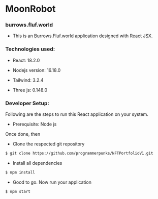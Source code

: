 # MoonRobot

### burrows.fluf.world

- This is an Burrows.Fluf.world application designed with React JSX.

### Technologies used:

- React: 18.2.0

- Nodejs version: 16.18.0

- Tailwind: 3.2.4

- Three js: 0.148.0


### Developer Setup:

Following are the steps to run this React application on your system.

- Prerequisite: Node js

Once done, then

- Clone the respected git repository

```sh
$ git clone https://github.com/programmerpunks/NFTPortfolioV1.git
```

- Install all dependencies

```sh
$ npm install
```

- Good to go. Now run your application

```sh
$ npm start
```